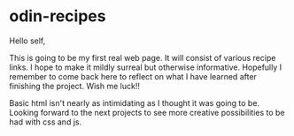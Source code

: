 # odin-recipes

Hello self,

This is going to be my first real web page.
It will consist of various recipe links. 
I hope to make it mildly surreal but otherwise informative.
Hopefully I remember to come back here to reflect on what 
I have learned after finishing the project. 
Wish me luck!!

Basic html isn't nearly as intimidating as I thought it was going to be.
Looking forward to the next projects to see more creative possibilities
to be had with css and js.
